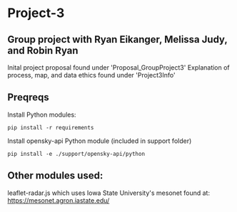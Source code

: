 # Project-3
Group project with Ryan Eikanger, Melissa Judy, and Robin Ryan
---
Inital project proposal found under 'Proposal_GroupProject3'
Explanation of process, map, and data ethics found under 'Project3Info'

## Preqreqs

Install Python modules:
```
pip install -r requirements
```

Install opensky-api Python module (included in support folder)
```
pip install -e ./support/opensky-api/python
```
## Other modules used:
leaflet-radar.js which uses Iowa State University's mesonet found at: https://mesonet.agron.iastate.edu/
